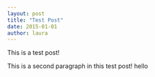 ```yaml
---
layout: post
title: "Test Post"
date: 2015-01-01
author: laura
---
```


This is a test post!

This is a second paragraph in this test post! hello
